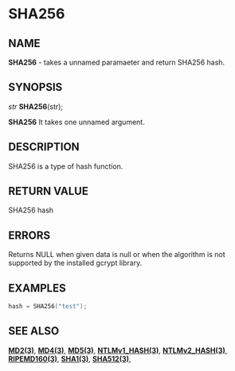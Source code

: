 # SHA256

## NAME

**SHA256** - takes a unnamed paramaeter and return SHA256 hash.
## SYNOPSIS

*str* **SHA256**(str);

**SHA256** It takes one unnamed argument.

## DESCRIPTION

SHA256 is a type of hash function.


## RETURN VALUE

SHA256 hash

## ERRORS

Returns NULL when given data is null or when the algorithm is not supported by the installed gcrypt library.

## EXAMPLES

```cpp
hash = SHA256("test");
```

## SEE ALSO

**[MD2(3)](MD2.md)**,
**[MD4(3)](MD4.md)**,
**[MD5(3)](MD5.md)**,
**[NTLMv1_HASH(3)](NTLMv1_HASH.md)**,
**[NTLMv2_HASH(3)](NTLMv2_HASH.md)**,
**[RIPEMD160(3)](RIPEMD160.md)**,
**[SHA1(3)](SHA1.md)**,
**[SHA512(3)](SHA512.md)**,
